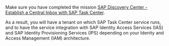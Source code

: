 Make sure you have completed the mission [SAP Discovery Center - Establish a Central Inbox with SAP Task Center](https://discovery-center.cloud.sap/missiondetail/3774/3813/?tab=projectboard).

As a result, you will have a tenant on which SAP Task Center service runs, and to have the service integration with SAP Identity Access Services (IAS) and SAP Identity Provisioning Services (IPS) depending on your Idenity and Access Management (IAM) architecture.
